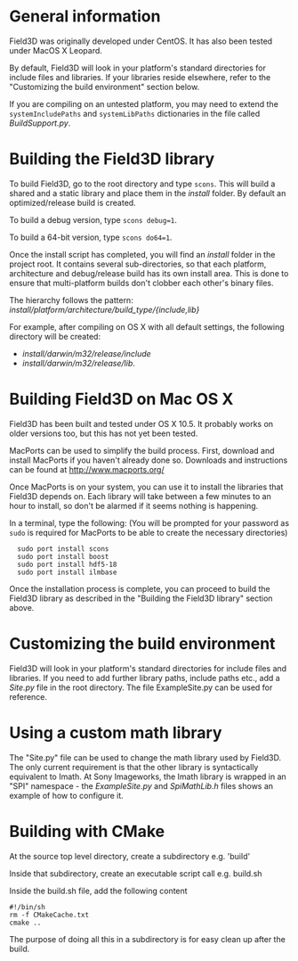 # General information #

Field3D was originally developed under CentOS. It has also been tested under MacOS X Leopard.

By default, Field3D will look in your platform's standard directories for include files and libraries. If your libraries reside elsewhere, refer to the "Customizing the build environment" section below.

If you are compiling on an untested platform, you may need to extend the `systemIncludePaths` and `systemLibPaths` dictionaries in the file called _BuildSupport.py_.

# Building the Field3D library #

To build Field3D, go to the root directory and type `scons`. This will build a shared and a static library and place them in the _install_ folder. By default an optimized/release build is created.

To build a debug version, type `scons debug=1`.

To build a 64-bit version, type `scons do64=1`.

Once the install script has completed, you will find an _install_ folder in the project root. It contains several sub-directories, so that each platform, architecture and debug/release build has its own install area. This is done to ensure that multi-platform builds don't clobber each other's binary files.

The hierarchy follows the pattern: _install/platform/architecture/build\_type/{include,lib}_

For example, after compiling on OS X with all default settings, the following directory will be created:
  * _install/darwin/m32/release/include_
  * _install/darwin/m32/release/lib_.

# Building Field3D on Mac OS X #

Field3D has been built and tested under OS X 10.5. It probably works on older versions too, but this has not yet been tested.

MacPorts can be used to simplify the build process. First, download and install MacPorts if you haven't already done so. Downloads and instructions can be found at http://www.macports.org/

Once MacPorts is on your system, you can use it to install the libraries that Field3D depends on. Each library will take between a few minutes to an hour to install, so don't be alarmed if it seems nothing is happening.

In a terminal, type the following:
(You will be prompted for your password as `sudo` is required for MacPorts to be able to create the necessary directories)

```
  sudo port install scons
  sudo port install boost
  sudo port install hdf5-18
  sudo port install ilmbase
```

Once the installation process is complete, you can proceed to build the Field3D library as described in the "Building the Field3D library" section above.

# Customizing the build environment #

Field3D will look in your platform's standard directories for include files and libraries. If you need to add further library paths, include paths etc., add a _Site.py_ file in the root directory. The file ExampleSite.py can be used for reference.

# Using a custom math library #

The "Site.py" file can be used to change the math library used by Field3D. The only current requirement is that the other library is syntactically equivalent to Imath. At Sony Imageworks, the Imath library is wrapped in an "SPI" namespace - the _ExampleSite.py_ and _SpiMathLib.h_ files shows an example of how to configure it.

# Building with CMake #
At the source top level directory, create a subdirectory e.g. 'build'

Inside that subdirectory, create an executable script call e.g. build.sh

Inside the build.sh file, add the following content

```
#!/bin/sh
rm -f CMakeCache.txt
cmake ..
```

The purpose of doing all this in a subdirectory is for easy clean up after the build.